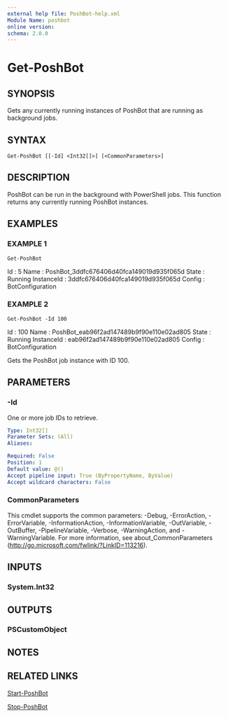 ```yaml
---
external help file: PoshBot-help.xml
Module Name: poshbot
online version:
schema: 2.0.0
---
```


# Get-PoshBot

## SYNOPSIS
Gets any currently running instances of PoshBot that are running as background jobs.

## SYNTAX

```
Get-PoshBot [[-Id] <Int32[]>] [<CommonParameters>]
```

## DESCRIPTION
PoshBot can be run in the background with PowerShell jobs.
This function returns
any currently running PoshBot instances.

## EXAMPLES

### EXAMPLE 1
```
Get-PoshBot
```

Id         : 5
Name       : PoshBot_3ddfc676406d40fca149019d935f065d
State      : Running
InstanceId : 3ddfc676406d40fca149019d935f065d
Config     : BotConfiguration

### EXAMPLE 2
```
Get-PoshBot -Id 100
```

Id         : 100
Name       : PoshBot_eab96f2ad147489b9f90e110e02ad805
State      : Running
InstanceId : eab96f2ad147489b9f90e110e02ad805
Config     : BotConfiguration

Gets the PoshBot job instance with ID 100.

## PARAMETERS

### -Id
One or more job IDs to retrieve.

```yaml
Type: Int32[]
Parameter Sets: (All)
Aliases:

Required: False
Position: 1
Default value: @()
Accept pipeline input: True (ByPropertyName, ByValue)
Accept wildcard characters: False
```

### CommonParameters
This cmdlet supports the common parameters: -Debug, -ErrorAction, -ErrorVariable, -InformationAction, -InformationVariable, -OutVariable, -OutBuffer, -PipelineVariable, -Verbose, -WarningAction, and -WarningVariable.
For more information, see about_CommonParameters (http://go.microsoft.com/fwlink/?LinkID=113216).

## INPUTS

### System.Int32

## OUTPUTS

### PSCustomObject

## NOTES

## RELATED LINKS

[Start-PoshBot]()

[Stop-PoshBot]()

